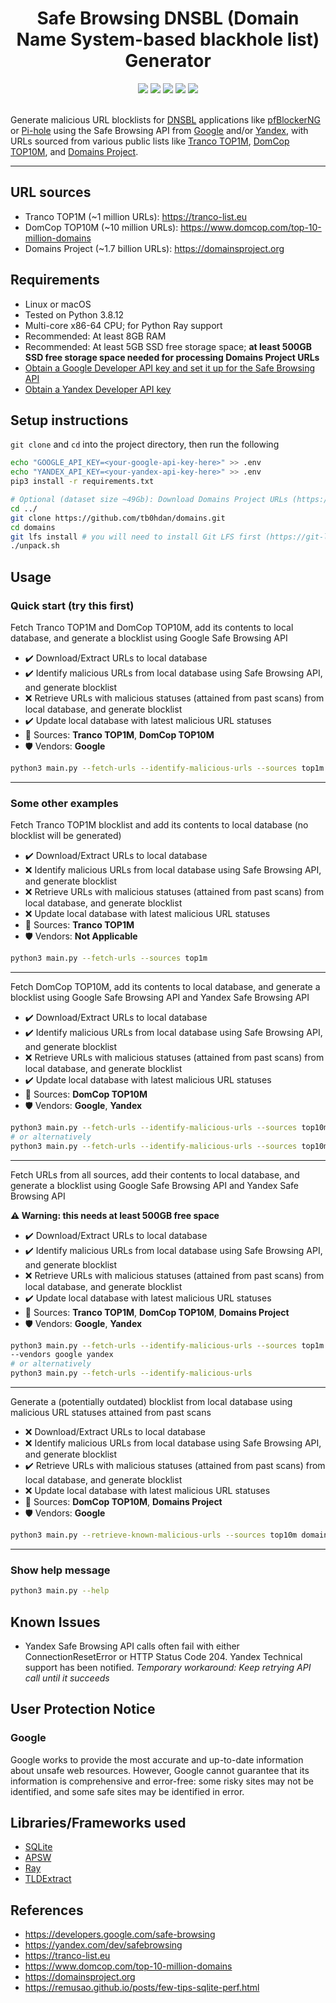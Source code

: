 <div align="center">
    <h1>Safe Browsing DNSBL (Domain Name System-based blackhole list) Generator</h1>
    <img src="https://img.shields.io/github/issues/elliotwutingfeng/Safe-Browsing-DNSBL-Generator" />
    <img src="https://img.shields.io/github/forks/elliotwutingfeng/Safe-Browsing-DNSBL-Generator" />
    <img src="https://img.shields.io/github/stars/elliotwutingfeng/Safe-Browsing-DNSBL-Generator" />
    <img src="https://img.shields.io/github/languages/code-size/elliotwutingfeng/Safe-Browsing-DNSBL-Generator" />
    <img src="https://img.shields.io/github/license/elliotwutingfeng/Safe-Browsing-DNSBL-Generator" />

</div>

\
Generate malicious URL blocklists for [DNSBL](https://en.wikipedia.org/wiki/Domain_Name_System-based_blackhole_list) applications like [pfBlockerNG](https://linuxincluded.com/block-ads-malvertising-on-pfsense-using-pfblockerng-dnsbl) or [Pi-hole](https://pi-hole.net) using the Safe Browsing API from [Google](https://developers.google.com/safe-browsing) and/or [Yandex](https://yandex.com/dev/safebrowsing), with URLs sourced from various public lists like [Tranco TOP1M](https://tranco-list.eu), [DomCop TOP10M](https://www.domcop.com/top-10-million-domains), and [Domains Project](https://domainsproject.org).

<hr />

## URL sources

-   Tranco TOP1M (~1 million URLs): https://tranco-list.eu
-   DomCop TOP10M (~10 million URLs): https://www.domcop.com/top-10-million-domains
-   Domains Project (~1.7 billion URLs): https://domainsproject.org

## Requirements

-   Linux or macOS
-   Tested on Python 3.8.12
-   Multi-core x86-64 CPU; for Python Ray support
-   Recommended: At least 8GB RAM
-   Recommended: At least 5GB SSD free storage space; **at least 500GB SSD free storage space needed for processing Domains Project URLs**
-   [Obtain a Google Developer API key and set it up for the Safe Browsing API](https://developers.google.com/safe-browsing/v4/get-started)
-   [Obtain a Yandex Developer API key](https://yandex.com/dev/safebrowsing)

## Setup instructions

`git clone` and `cd` into the project directory, then run the following

```bash
echo "GOOGLE_API_KEY=<your-google-api-key-here>" >> .env
echo "YANDEX_API_KEY=<your-yandex-api-key-here>" >> .env
pip3 install -r requirements.txt

# Optional (dataset size ~49Gb): Download Domains Project URLs (https://domainsproject.org)
cd ../
git clone https://github.com/tb0hdan/domains.git
cd domains
git lfs install # you will need to install Git LFS first (https://git-lfs.github.com)
./unpack.sh
```

## Usage

### Quick start (try this first)

Fetch Tranco TOP1M and DomCop TOP10M, add its contents to local database, and generate a blocklist using Google Safe Browsing API

-   :heavy_check_mark: Download/Extract URLs to local database
-   :heavy_check_mark: Identify malicious URLs from local database using Safe Browsing API, and generate blocklist
-   :x: Retrieve URLs with malicious statuses (attained from past scans) from local database, and generate blocklist
-   :heavy_check_mark: Update local database with latest malicious URL statuses
-   :memo: Sources: **Tranco TOP1M**, **DomCop TOP10M**
-   :shield: Vendors: **Google**

```bash
python3 main.py --fetch-urls --identify-malicious-urls --sources top1m top10m --vendors google
```

---

### Some other examples

Fetch Tranco TOP1M blocklist and add its contents to local database (no blocklist will be generated)

-   :heavy_check_mark: Download/Extract URLs to local database
-   :x: Identify malicious URLs from local database using Safe Browsing API, and generate blocklist
-   :x: Retrieve URLs with malicious statuses (attained from past scans) from local database, and generate blocklist
-   :x: Update local database with latest malicious URL statuses
-   :memo: Sources: **Tranco TOP1M**
-   :shield: Vendors: **Not Applicable**

```bash
python3 main.py --fetch-urls --sources top1m
```

---

Fetch DomCop TOP10M, add its contents to local database, and generate a blocklist using Google Safe Browsing API and Yandex Safe Browsing API

-   :heavy_check_mark: Download/Extract URLs to local database
-   :heavy_check_mark: Identify malicious URLs from local database using Safe Browsing API, and generate blocklist
-   :x: Retrieve URLs with malicious statuses (attained from past scans) from local database, and generate blocklist
-   :heavy_check_mark: Update local database with latest malicious URL statuses
-   :memo: Sources: **DomCop TOP10M**
-   :shield: Vendors: **Google**, **Yandex**

```bash
python3 main.py --fetch-urls --identify-malicious-urls --sources top10m --vendors google yandex
# or alternatively
python3 main.py --fetch-urls --identify-malicious-urls --sources top10m
```

---

Fetch URLs from all sources, add their contents to local database, and generate a blocklist using Google Safe Browsing API and Yandex Safe Browsing API

**:warning: Warning: this needs at least 500GB free space**

-   :heavy_check_mark: Download/Extract URLs to local database
-   :heavy_check_mark: Identify malicious URLs from local database using Safe Browsing API, and generate blocklist
-   :x: Retrieve URLs with malicious statuses (attained from past scans) from local database, and generate blocklist
-   :heavy_check_mark: Update local database with latest malicious URL statuses
-   :memo: Sources: **Tranco TOP1M**, **DomCop TOP10M**, **Domains Project**
-   :shield: Vendors: **Google**, **Yandex**

```bash
python3 main.py --fetch-urls --identify-malicious-urls --sources top1m top10m domainsproject \
--vendors google yandex
# or alternatively
python3 main.py --fetch-urls --identify-malicious-urls
```

---

Generate a (potentially outdated) blocklist from local database using malicious URL statuses attained from past scans

-   :x: Download/Extract URLs to local database
-   :x: Identify malicious URLs from local database using Safe Browsing API, and generate blocklist
-   :heavy_check_mark: Retrieve URLs with malicious statuses (attained from past scans) from local database, and generate blocklist
-   :x: Update local database with latest malicious URL statuses
-   :memo: Sources: **DomCop TOP10M**, **Domains Project**
-   :shield: Vendors: **Google**

```bash
python3 main.py --retrieve-known-malicious-urls --sources top10m domainsproject --vendors google
```

---

### Show help message

```bash
python3 main.py --help
```

## Known Issues

-   Yandex Safe Browsing API calls often fail with either ConnectionResetError or HTTP Status Code 204. Yandex Technical support has been notified. _Temporary workaround: Keep retrying API call until it succeeds_

## User Protection Notice

### Google

Google works to provide the most accurate and up-to-date information about unsafe web resources. However, Google cannot guarantee that its information is comprehensive and error-free: some risky sites may not be identified, and some safe sites may be identified in error.

## Libraries/Frameworks used

-   [SQLite](https://www.sqlite.org)
-   [APSW](https://rogerbinns.github.io/apsw)
-   [Ray](https://www.ray.io)
-   [TLDExtract](https://github.com/john-kurkowski/tldextract)

## References

-   https://developers.google.com/safe-browsing
-   https://yandex.com/dev/safebrowsing
-   https://tranco-list.eu
-   https://www.domcop.com/top-10-million-domains
-   https://domainsproject.org
-   https://remusao.github.io/posts/few-tips-sqlite-perf.html
